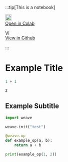 

:::tip[This is a notebook]

<a href="https://colab.research.google.com/github/wandb/weave/blob/master/docs/./notebooks/example.ipynb" target="_blank" rel="noopener noreferrer" class="navbar__item navbar__link button button--secondary button--med margin-right--sm notebook-cta-button"><div><img src="https://upload.wikimedia.org/wikipedia/commons/archive/d/d0/20221103151430%21Google_Colaboratory_SVG_Logo.svg" alt="Open In Colab" height="20px" /><div>Open in Colab</div></div></a>

<a href="https://github.com/wandb/weave/blob/master/docs/./notebooks/example.ipynb" target="_blank" rel="noopener noreferrer" class="navbar__item navbar__link button button--secondary button--med margin-right--sm notebook-cta-button"><div><img src="https://upload.wikimedia.org/wikipedia/commons/9/91/Octicons-mark-github.svg" alt="View in Github" height="15px" /><div>View in Github</div></div></a>

:::


# Example Title


```python
1 + 1
```




    2



## Example Subtitle


```python
import weave

weave.init("test")

@weave.op
def example_op(a, b):
    return a + b

print(example_op(1, 2))
```
